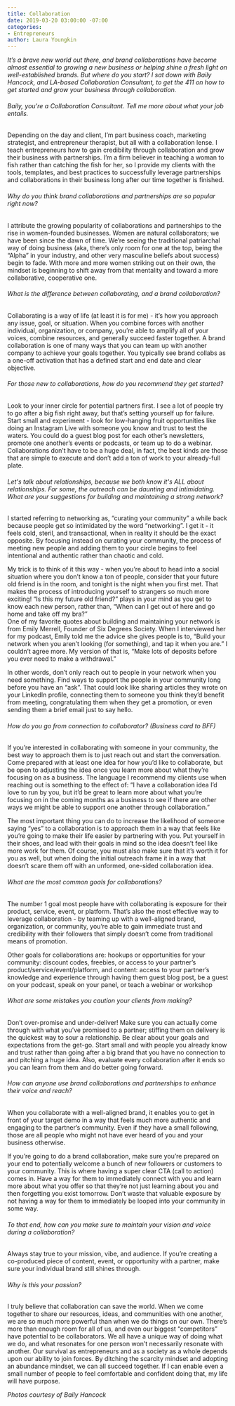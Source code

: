 ```yaml
---
title: Collaboration
date: 2019-03-20 03:00:00 -07:00
categories:
- Entrepreneurs
author: Laura Youngkin
---
```


_It’s a brave new world out there, and brand collaborations have become almost essential to growing a new business or helping shine a fresh light on well-established brands. But where do you start? I sat down with Baily Hancock, and LA-based Collaboration Consultant, to get the 411 on how to get started and grow your business through collaboration._

###### Baily, you're a Collaboration Consultant. Tell me more about what your job entails.

Depending on the day and client, I’m part business coach, marketing strategist, and entrepreneur therapist, but all with a collaboration lense.  I teach entrepreneurs how to gain credibility through collaboration and grow their business with partnerships. I’m a firm believer in teaching a woman to fish rather than catching the fish for her, so I provide my clients with the tools, templates, and best practices to successfully leverage partnerships and collaborations in their business long after our time together is finished. 

###### Why do you think brand collaborations and partnerships are so popular right now? 

I attribute the growing popularity of collaborations and partnerships to the rise in women-founded businesses. Women are natural collaborators; we have been since the dawn of time. We’re seeing the traditional patriarchal way of doing business (aka, there’s only room for one at the top, being the “Alpha” in your industry, and other very masculine beliefs about success) begin to fade. With more and more women striking out on their own, the mindset is beginning to shift away from that mentality and toward a more collaborative, cooperative one. 

###### What is the difference between collaborating, and a brand collaboration? 

Collaborating is a way of life (at least it is for me) - it’s how you approach any issue, goal, or situation. When you combine forces with another individual, organization, or company, you’re able to amplify all of your voices, combine resources, and generally succeed faster together. A brand collaboration is one of many ways that you can team up with another company to achieve your goals together. You typically see brand collabs as a one-off activation that has a defined start and end date and clear objective. 

###### For those new to collaborations, how do you recommend they get started?

Look to your inner circle for potential partners first. I see a lot of people try to go after a big fish right away, but that’s setting yourself up for failure. Start small and experiment - look for low-hanging fruit opportunities like doing an Instagram Live with someone you know and trust to test the waters. You could do a guest blog post for each other’s newsletters, promote one another’s events or podcasts, or team up to do a webinar. Collaborations don’t have to be a huge deal, in fact, the best kinds are those that are simple to execute and don’t add a ton of work to your already-full plate. 

###### Let's talk about relationships, because we both know it's ALL about relationships. For some, the outreach can be daunting and intimidating. What are your suggestions for building and maintaining a strong network? 

I started referring to networking as, “curating your community” a while back because people get so intimidated by the word “networking”. I get it - it feels cold, steril, and transactional, when in reality it should be the exact opposite. By focusing instead on curating your community, the process of meeting new people and adding them to your circle begins to feel intentional and authentic rather than chaotic and cold.

My trick is to think of it this way - when you’re about to head into a social situation where you don’t know a ton of people, consider that your future old friend is in the room, and tonight is the night when you first met. That makes the process of introducing yourself to strangers so much more exciting! “Is this my future old friend?” plays in your mind as you get to know each new person, rather than, “When can I get out of here and go home and take off my bra?”  
One of my favorite quotes about building and maintaining your network is from Emily Merrell, Founder of Six Degrees Society. When I interviewed her for my podcast, Emily told me the advice she gives people is to, “Build your network when you aren’t looking (for something), and tap it when you are.” I couldn’t agree more. My version of that is, “Make lots of deposits before you ever need to make a withdrawal.”

In other words, don’t only reach out to people in your network when you need something. Find ways to support the people in your community long before you have an “ask”. That could look like sharing articles they wrote on your LinkedIn profile, connecting them to someone you think they’d benefit from meeting, congratulating them when they get a promotion, or even sending them a brief email just to say hello. 

###### How do you go from connection to collaborator? (Business card to BFF)

If you’re interested in collaborating with someone in your community, the best way to approach them is to just reach out and start the conversation. Come prepared with at least one idea for how you’d like to collaborate, but be open to adjusting the idea once you learn more about what they’re focusing on as a business. 
The language I recommend my clients use when reaching out is something to the effect of: “I have a collaboration idea I’d love to run by you, but it’d be great to learn more about what you’re focusing on in the coming months as a business to see if there are other ways we might be able to support one another through collaboration.”

The most important thing you can do to increase the likelihood of someone saying “yes” to a collaboration is to approach them in a way that feels like you’re going to make their life easier by partnering with you. Put yourself in their shoes, and lead with their goals in mind so the idea doesn’t feel like more work for them. Of course, you must also make sure that it’s worth it for you as well, but when doing the initial outreach frame it in a way that doesn’t scare them off with an unformed, one-sided collaboration idea. 

###### What are the most common goals for collaborations?

The number 1 goal most people have with collaborating is exposure for their product, service, event, or platform. That’s also the most effective way to leverage collaboration - by teaming up with a well-aligned brand, organization, or community, you’re able to gain immediate trust and credibility with their followers that simply doesn’t come from traditional means of promotion.

Other goals for collaborations are: hookups or opportunities for your community: discount codes, freebies, or access to your partner’s product/service/event/platform, and content: access to your partner’s knowledge and experience through having them guest blog post, be a guest on your podcast, speak on your panel, or teach a webinar or workshop

###### What are some mistakes you caution your clients from making?

Don’t over-promise and under-deliver! Make sure you can actually come through with what you’ve promised to a partner; stiffing them on delivery is the quickest way to sour a relationship. Be clear about your goals and expectations from the get-go. Start small and with people you already know and trust rather than going after a big brand that you have no connection to and pitching a huge idea. Also, evaluate every collaboration after it ends so you can learn from them and do better going forward.

###### How can anyone use brand collaborations and partnerships to enhance their voice and reach?

When you collaborate with a well-aligned brand, it enables you to get in front of your target demo in a way that feels much more authentic and engaging to the partner’s community. Even if they have a small following, those are all people who might not have ever heard of you and your business otherwise. 

If you’re going to do a brand collaboration, make sure you’re prepared on your end to potentially welcome a bunch of new followers or customers to your community. This is where having a super clear CTA (call to action) comes in. Have a way for them to immediately connect with you and learn more about what you offer so that they’re not just learning about you and then forgetting you exist tomorrow. Don’t waste that valuable exposure by not having a way for them to immediately be looped into your community in some way.

###### To that end, how can you make sure to maintain your vision and voice during a collaboration?

Always stay true to your mission, vibe, and audience. If you’re creating a co-produced piece of content, event, or opportunity with a partner, make sure your individual brand still shines through. 

###### Why is this your passion?

I truly believe that collaboration can save the world. When we come together to share our resources, ideas, and communities with one another, we are so much more powerful than when we do things on our own. There’s more than enough room for all of us, and even our biggest “competitors” have potential to be collaborators. We all have a unique way of doing what we do, and what resonates for one person won’t necessarily resonate with another. Our survival as entrepreneurs and as a society as a whole depends upon our ability to join forces. By ditching the scarcity mindset and adopting an abundance mindset, we can all succeed together. If I can enable even a small number of people to feel comfortable and confident doing that, my life will have purpose.  

_Photos courtesy of Baily Hancock_